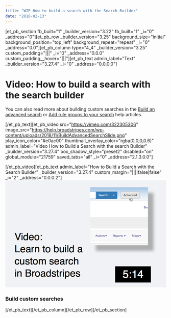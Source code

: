 ```yaml
---
title: "WIP How to build a search with the Search Builder"
date: "2018-02-13"
---
```


\[et\_pb\_section fb\_built="1" \_builder\_version="3.22" fb\_built="1" \_i="0" \_address="0"\]\[et\_pb\_row \_builder\_version="3.25" background\_size="initial" background\_position="top\_left" background\_repeat="repeat" \_i="0" \_address="0.0"\]\[et\_pb\_column type="4\_4" \_builder\_version="3.25" custom\_padding="|||" \_i="0" \_address="0.0.0" custom\_padding\_\_hover="|||"\]\[et\_pb\_text admin\_label="Text" \_builder\_version="3.27.4" \_i="0" \_address="0.0.0.0"\]

# Video: How to build a search with the search builder

You can also read more about building custom searches in the [Build an advanced search](https://help.broadstripes.com/help-articles/using-broadstripes/search/build-an-advanced-search/) or [Add rule groups to your search](https://help.broadstripes.com/help-articles/using-broadstripes/search/add-rule-groups-to-your-search/) help articles.

\[/et\_pb\_text\]\[et\_pb\_video src="https://vimeo.com/322305306" image\_src="https://help.broadstripes.com/wp-content/uploads/2018/11/BuildAdvancedSearchSlide.png" play\_icon\_color="#e0ac00" thumbnail\_overlay\_color="rgba(0,0,0,0.6)" admin\_label="Video How to Build a Search with the search Builder" \_builder\_version="3.27.4" box\_shadow\_style="preset2" disabled="on" global\_module="21759" saved\_tabs="all" \_i="0" \_address="2.1.3.0.0"\]

\[/et\_pb\_video\]\[et\_pb\_text admin\_label="How to Build a Search with the Search Builder" \_builder\_version="3.27.4" custom\_margin="||||false|false" \_i="2" \_address="0.0.0.2"\][![Video-Build an Advanced Search](images/BuildAdvancedSearchSlide.png)](https://vimeo.com/322305306)

### Build custom searches

\[/et\_pb\_text\]\[/et\_pb\_column\]\[/et\_pb\_row\]\[/et\_pb\_section\]
